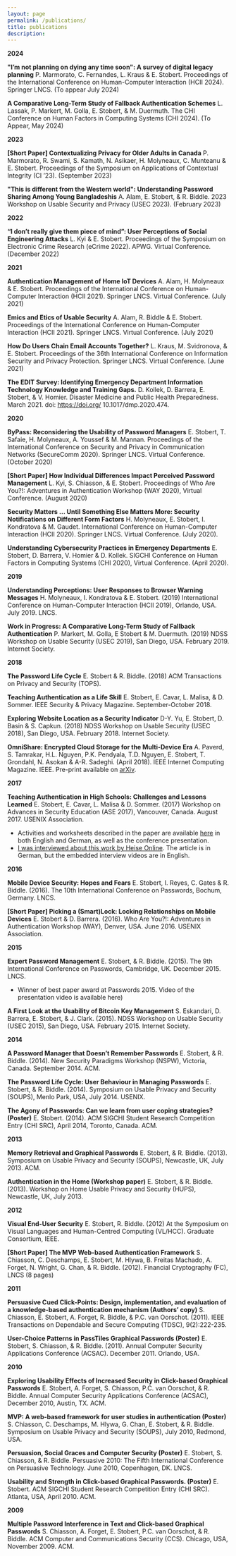 ```yaml
---
layout: page
permalink: /publications/
title: publications
description: 
---
```


**2024**

**"I’m not planning on dying any time soon": A survey of digital legacy planning**
P. Marmorato, C. Fernandes, L. Kraus & E. Stobert. 
Proceedings of the International Conference on Human-Computer Interaction (HCII 2024). Springer LNCS. (To appear July 2024)

**A Comparative Long-Term Study of Fallback Authentication Schemes**
L. Lassak, P. Markert, M. Golla, E. Stobert, & M. Duermuth. 
The CHI Conference on Human Factors in Computing Systems (CHI 2024). (To Appear, May 2024)

**2023**

**[Short Paper] Contextualizing Privacy for Older Adults in Canada**
P. Marmorato, R. Swami, S. Kamath, N. Asikaer, H. Molyneaux, C. Munteanu & E. Stobert. 
Proceedings of the Symposium on Applications of Contextual Integrity (CI ’23). (September 2023)

**"This is different from the Western world": Understanding Password Sharing Among Young Bangladeshis**
A. Alam, E. Stobert, & R. Biddle. 
2023 Workshop on Usable Security and Privacy (USEC 2023). (February 2023)

**2022**

**“I don’t really give them piece of mind”: User Perceptions of Social Engineering Attacks**
L. Kyi & E. Stobert. 
Proceedings of the Symposium on Electronic Crime Research (eCrime 2022). APWG. Virtual Conference. (December 2022)

**2021**

**Authentication Management of Home IoT Devices** 
A. Alam, H. Molyneaux & E. Stobert. 
Proceedings of the International Conference on Human-Computer Interaction (HCII 2021). Springer LNCS. Virtual Conference. (July 2021)

**Emics and Etics of Usable Security** 
A. Alam, R. Biddle & E. Stobert.
Proceedings of the International Conference on Human-Computer Interaction (HCII 2021). Springer LNCS. Virtual Conference. (July 2021)

**How Do Users Chain Email Accounts Together?** 
L. Kraus, M. Svidronova, & E. Stobert. 
Proceedings of the 36th International Conference on Information Security and Privacy Protection. Springer LNCS. Virtual Conference. (June 2021)

**The EDIT Survey: Identifying Emergency Department Information Technology Knowledge and Training Gaps.** 
D. Kollek, D. Barrera, E. Stobert, & V. Homier.
Disaster Medicine and Public Health Preparedness. March 2021. doi: https://doi.org/ 10.1017/dmp.2020.474.

**2020**

**ByPass: Reconsidering the Usability of Password Managers** 
E. Stobert, T. Safaie, H. Molyneaux, A. Youssef & M. Mannan.
Proceedings of the International Conference on Security and Privacy in Communication Networks (SecureComm 2020). Springer LNCS. Virtual Conference. (October 2020)

**[Short Paper] How Individual Differences Impact Perceived Password Management** 
L. Kyi, S. Chiasson, & E. Stobert.
Proceedings of Who Are You?!: Adventures in Authentication Workshop (WAY 2020), Virtual Conference. (August 2020)

**Security Matters ... Until Something Else Matters More: Security Notifications on Different Form Factors**
H. Molyneaux, E. Stobert, I. Kondratova & M. Gaudet. International Conference on Human-Computer Interaction (HCII 2020). Springer LNCS. Virtual Conference. (July 2020).

**Understanding Cybersecurity Practices in Emergency Departments**
E. Stobert, D. Barrera, V. Homier & D. Kollek. 
SIGCHI Conference on Human Factors in Computing Systems (CHI 2020), Virtual Conference. (April 2020).


**2019**

**Understanding Perceptions: User Responses to Browser Warning Messages**
H. Molyneaux, I. Kondratova & E. Stobert. (2019) International Conference on Human-Computer Interaction (HCII 2019), Orlando, USA. July 2019. LNCS.

**Work in Progress: A Comparative Long-Term Study of Fallback Authentication**
P. Markert, M. Golla, E Stobert & M. Duermuth. (2019) NDSS Workshop on Usable Security (USEC 2019), San Diego, USA. February 2019. Internet Society.

**2018**

**The Password Life Cycle**
E. Stobert & R. Biddle. (2018) ACM Transactions on Privacy and Security (TOPS). 

**Teaching Authentication as a Life Skill** E. Stobert, E. Cavar, L. Malisa, & D. Sommer. IEEE Security & Privacy Magazine. September-October 2018. 

**Exploring Website Location as a Security Indicator**
D-Y. Yu, E. Stobert, D. Basin & S. Capkun. (2018) NDSS Workshop on Usable Security (USEC 2018), San Diego, USA. February 2018. Internet Society.

**OmniShare: Encrypted Cloud Storage for the Multi-Device Era**
A. Paverd, S. Tamrakar, H.L. Nguyen, P.K. Pendyala, T.D. Nguyen, E. Stobert, T. Grondahl, N. Asokan & A-R. Sadeghi. (April 2018). IEEE Internet Computing Magazine. IEEE. Pre-print available on [arXiv](http://arxiv.org/abs/1511.02119).

**2017**

**Teaching Authentication in High Schools: Challenges and Lessons Learned**
E. Stobert, E. Cavar, L. Malisa & D. Sommer. (2017) Workshop on Advances in Security Education (ASE 2017), Vancouver, Canada. August 2017. USENIX Association.
* Activities and worksheets described in the paper are available [here](http://www.syssec.ethz.ch/research/high-school-security-education.html) in both English and German, as well as the conference presentation.
* [I was interviewed about this work by Heise Online](https://www.heise.de/newsticker/meldung/Sexualkunde-soll-Unterricht-ueber-IT-Sicherheit-inspirieren-3811231.html). The article is in German, but the embedded interview videos are in English.


**2016**

**Mobile Device Security: Hopes and Fears**
E. Stobert, I. Reyes, C. Gates & R. Biddle. (2016). The 10th International Conference on Passwords, Bochum, Germany. LNCS.

**[Short Paper] Picking a (Smart)Lock: Locking Relationships on Mobile Devices**
E. Stobert & D. Barrera. (2016). Who Are You?!: Adventures in Authentication Workshop (WAY), Denver, USA. June 2016. USENIX Association.


**2015**

**Expert Password Management**
E. Stobert, & R. Biddle. (2015). The 9th International Conference on Passwords, Cambridge, UK. December 2015. LNCS.
* Winner of best paper award at Passwords 2015. Video of the presentation video is available here)

**A First Look at the Usability of Bitcoin Key Management**
S. Eskandari, D. Barrera, E. Stobert, & J. Clark. (2015). NDSS Workshop on Usable Security (USEC 2015), San Diego, USA. February 2015. Internet Society.


**2014**

**A Password Manager that Doesn’t Remember Passwords**
E. Stobert, & R. Biddle. (2014). New Security Paradigms Workshop (NSPW), Victoria, Canada. September 2014. ACM.

**The Password Life Cycle: User Behaviour in Managing Passwords**
E. Stobert, & R. Biddle. (2014). Symposium on Usable Privacy and Security (SOUPS), Menlo Park, USA, July 2014. USENIX.

**The Agony of Passwords: Can we learn from user coping strategies? (Poster)**
E. Stobert. (2014). ACM SIGCHI Student Research Competition Entry (CHI SRC), April 2014, Toronto, Canada. ACM.


**2013**

**Memory Retrieval and Graphical Passwords**
E. Stobert, & R. Biddle. (2013). Symposium on Usable Privacy and Security (SOUPS), Newcastle, UK, July 2013. ACM.

**Authentication in the Home (Workshop paper)**
E. Stobert, & R. Biddle. (2013). Workshop on Home Usable Privacy and Security (HUPS), Newcastle, UK, July 2013.


**2012**

**Visual End-User Security**
E. Stobert, R. Biddle. (2012) At the Symposium on Visual Languages and Human-Centred Computing (VL/HCC). Graduate Consortium, IEEE.

**[Short Paper] The MVP Web-based Authentication Framework**
S. Chiasson, C. Deschamps, E. Stobert, M. Hlywa, B. Freitas Machado, A. Forget, N. Wright, G. Chan, & R. Biddle. (2012). Financial Cryptography (FC), LNCS (8 pages)


**2011**

**Persuasive Cued Click-Points: Design, implementation, and evaluation of a knowledge-based authentication mechanism (Authors’ copy)**
S. Chiasson, E. Stobert, A. Forget, R. Biddle, & P.C. van Oorschot. (2011). IEEE Transactions on Dependable and Secure Computing (TDSC), 9(2):222-235.

**User-Choice Patterns in PassTiles Graphical Passwords (Poster)**
E. Stobert, S. Chiasson, & R. Biddle. (2011). Annual Computer Security Applications Conference (ACSAC). December 2011. Orlando, USA.

**2010**

**Exploring Usability Effects of Increased Security in Click-based Graphical Passwords**
E. Stobert, A. Forget, S. Chiasson, P.C. van Oorschot, & R. Biddle.  Annual Computer Security Applications Conference (ACSAC), December 2010, Austin, TX. ACM.

**MVP: A web-based framework for user studies in authentication (Poster)**
S. Chiasson, C. Deschamps, M. Hlywa, G. Chan, E. Stobert, & R. Biddle.  Symposium on Usable Privacy and Security (SOUPS), July 2010, Redmond, USA.

**Persuasion, Social Graces and Computer Security (Poster)**
E. Stobert, S. Chiasson, & R. Biddle. 
Persuasive 2010: The Fifth International Conference on Persuasive Technology. June 2010, Copenhagen, DK. LNCS.

**Usability and Strength in Click-based Graphical Passwords. (Poster)**
E. Stobert. 
ACM SIGCHI Student Research Competition Entry (CHI SRC). Atlanta, USA, April 2010. ACM.

**2009**

**Multiple Password Interference in Text and Click-based Graphical Passwords**
S. Chiasson, A. Forget, E. Stobert, P.C. van Oorschot, & R. Biddle. 
ACM Computer and Communications Security (CCS). Chicago, USA, November 2009. ACM.
